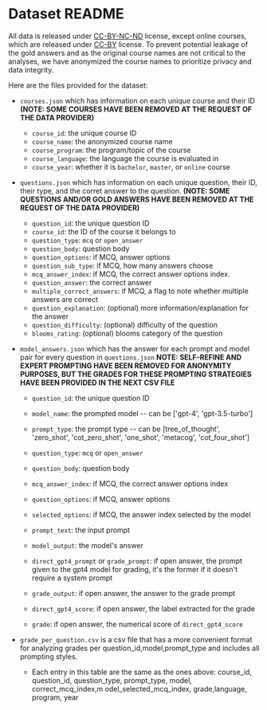 # Dataset README

All data is released under [CC-BY-NC-ND](https://creativecommons.org/licenses/by-nc-nd/4.0/deed.en) license, except online courses, which are released under [CC-BY](https://creativecommons.org/licenses/by/4.0/) license. To prevent potential leakage of the gold answers and as the original course names are not critical to the analyses, we have anonymized the course names to prioritize privacy and data integrity.

Here are the files provided for the dataset:

- `courses.json` which has information on each unique course and their ID **(NOTE: SOME COURSES HAVE BEEN REMOVED AT THE REQUEST OF THE DATA PROVIDER)** 
    - `course_id`: the unique course ID
    - `course_name`: the anonymized course name
    - `course_program`: the program/topic of the course
    - `course_language`: the language the course is evaluated in
    - `course_year`: whether it is `bachelor`, `master`, or `online` course

- `questions.json` which has information on each unique question, their ID, their type, and the corret answer to the question. **(NOTE: SOME QUESTIONS AND/OR GOLD ANSWERS HAVE BEEN REMOVED AT THE REQUEST OF THE DATA PROVIDER)** 
    - `question_id`: the unique question ID
    - `course_id`: the ID of the course it belongs to
    - `question_type`: `mcq` or `open_answer`
    - `question_body`: question body
    - `question_options`: if MCQ, answer options
    - `question_sub_type`: if MCQ, how many answers choose
    - `mcq_answer_index`: if MCQ, the correct answer options index.
    - `question_answer`: the correct answer
    - `multiple_correct_answers`: if MCQ, a flag to note whether multiple answers are correct
    - `question_explanation`: (optional) more information/explanation for the answer
    - `question_difficulty`: (optional) difficulty of the question
    - `blooms_rating`: (optional) blooms category of the question

- `model_answers.json` which has the answer for each prompt and model pair for every question in `questions.json` **NOTE: SELF-REFINE AND EXPERT PROMPTING HAVE BEEN REMOVED FOR ANONYMITY PURPOSES, BUT THE GRADES FOR THESE PROMPTING STRATEGIES HAVE BEEN PROVIDED IN THE NEXT CSV FILE**
    - `question_id`: the unique question ID
    - `model_name`: the prompted model -- can be ['gpt-4', 'gpt-3.5-turbo']
    - `prompt_type`: the prompt type -- can be [tree_of_thought', 'zero_shot', 'cot_zero_shot', 'one_shot', 'metacog', 'cot_four_shot']
    - `question_type`: `mcq` or `open_answer`
    
    - `question_body`: question body
    - `mcq_answer_index`: if MCQ, the correct answer options index

    - `question_options`: if MCQ, answer options
    - `selected_options`: if MCQ, the answer index selected by the model

    - `prompt_text`: the input prompt
    - `model_output`: the model's answer

    - `direct_gpt4_prompt` or `grade_prompt`: if open answer, the prompt given to the gpt4 model for grading, it's the former if it doesn't require a system prompt
    - `grade_output`: if open answer, the answer to the grade prompt
    - `direct_gpt4_score`: if open answer, the label extracted for the grade
    - `grade`: if open answer, the numerical score of `direct_gpt4_score`

- `grade_per_question.csv` is a csv file that has a more convenient format for analyzing grades per question_id,model,prompt_type and includes all prompting styles.
    - Each entry in this table are the same as the ones above: course_id, question_id, question_type, prompt_type, model, correct_mcq_index,m odel_selected_mcq_index, grade,language, program, year
